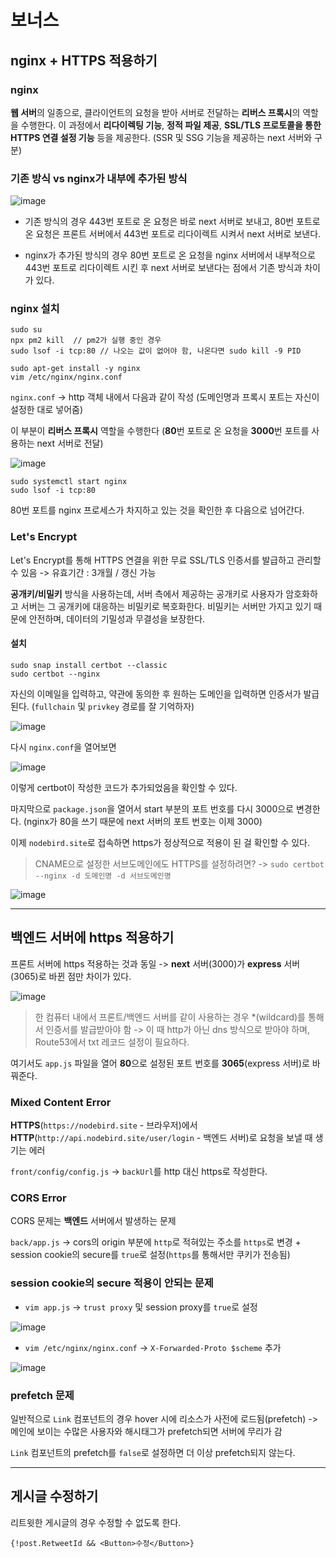 # 보너스

## nginx + HTTPS 적용하기

### nginx

**웹 서버**의 일종으로, 클라이언트의 요청을 받아 서버로 전달하는 **리버스 프록시**의 역할을 수행한다. 이 과정에서 **리다이렉팅 기능**, **정적 파일 제공**, **SSL/TLS 프로토콜을 통한 HTTPS 연결 설정 기능** 등을 제공한다. (SSR 및 SSG 기능을 제공하는 next 서버와 구분)

### 기존 방식 vs nginx가 내부에 추가된 방식

![image](https://github.com/rhfo0509/react-nodebird/assets/85874042/44513cb1-f4af-412d-b9e3-833b3833e347)

* 기존 방식의 경우 443번 포트로 온 요청은 바로 next 서버로 보내고, 80번 포트로 온 요청은 프론트 서버에서 443번 포트로 리다이렉트 시켜서 next 서버로 보낸다.

* nginx가 추가된 방식의 경우 80번 포트로 온 요청을 nginx 서버에서 내부적으로 443번 포트로 리다이렉트 시킨 후 next 서버로 보낸다는 점에서 기존 방식과 차이가 있다.

### nginx 설치

```
sudo su
npx pm2 kill  // pm2가 실행 중인 경우
sudo lsof -i tcp:80 // 나오는 값이 없어야 함, 나온다면 sudo kill -9 PID

sudo apt-get install -y nginx
vim /etc/nginx/nginx.conf
```

`nginx.conf` -> http 객체 내에서 다음과 같이 작성 (도메인명과 프록시 포트는 자신이 설정한 대로 넣어줌)

이 부분이 **리버스 프록시** 역할을 수행한다 (**80**번 포트로 온 요청을 **3000**번 포트를 사용하는 next 서버로 전달)

![image](https://github.com/rhfo0509/react-nodebird/assets/85874042/05d2d816-a3c3-4971-8ad1-b5a4ec5b64b6)

```
sudo systemctl start nginx
sudo lsof -i tcp:80
```
80번 포트를 nginx 프로세스가 차지하고 있는 것을 확인한 후 다음으로 넘어간다.

### Let's Encrypt

Let's Encrypt를 통해 HTTPS 연결을 위한 무료 SSL/TLS 인증서를 발급하고 관리할 수 있음 -> 유효기간 : 3개월 / 갱신 가능

**공개키/비밀키** 방식을 사용하는데, 서버 측에서 제공하는 공개키로 사용자가 암호화하고 서버는 그 공개키에 대응하는 비밀키로 복호화한다. 비밀키는 서버만 가지고 있기 때문에 안전하며, 데이터의 기밀성과 무결성을 보장한다.

#### 설치

```
sudo snap install certbot --classic
sudo certbot --nginx
```

자신의 이메일을 입력하고, 약관에 동의한 후 원하는 도메인을 입력하면 인증서가 발급된다. (`fullchain` 및 `privkey` 경로를 잘 기억하자)

![image](https://github.com/rhfo0509/react-nodebird/assets/85874042/e520b430-9078-4214-8ad4-30786656a539)

다시 `nginx.conf`을 열어보면

![image](https://github.com/rhfo0509/react-nodebird/assets/85874042/6ae89518-b283-44b6-a170-a37f53cfd17d)

이렇게 certbot이 작성한 코드가 추가되었음을 확인할 수 있다.

마지막으로 `package.json`을 열어서 start 부분의 포트 번호를 다시 3000으로 변경한다. (nginx가 80을 쓰기 때문에 next 서버의 포트 번호는 이제 3000)

이제 `nodebird.site`로 접속하면 https가 정상적으로 적용이 된 걸 확인할 수 있다.

> CNAME으로 설정한 서브도메인에도 HTTPS를 설정하려면? -> `sudo certbot --nginx -d 도메인명 -d 서브도메인명`

![image](https://github.com/rhfo0509/react-nodebird/assets/85874042/b690e5ac-0fcb-438d-bbf9-0095a8ff323a)

---

## 백엔드 서버에 https 적용하기

프론트 서버에 https 적용하는 것과 동일 -> **next** 서버(3000)가 **express** 서버(3065)로 바뀐 점만 차이가 있다. 

![image](https://github.com/rhfo0509/react-nodebird/assets/85874042/8169c817-fdbb-4ce4-8da3-218bec363e73)

> 한 컴퓨터 내에서 프론트/백엔드 서버를 같이 사용하는 경우 \*(wildcard)를 통해서 인증서를 발급받아야 함 -> 이 때 http가 아닌 dns 방식으로 받아야 하며, Route53에서 txt 레코드 설정이 필요하다.

여기서도 `app.js` 파일을 열어 **80**으로 설정된 포트 번호를 **3065**(express 서버)로 바꿔준다.

### Mixed Content Error

**HTTPS**(`https://nodebird.site` - 브라우저)에서 **HTTP**(`http://api.nodebird.site/user/login` - 백엔드 서버)로 요청을 보낼 때 생기는 에러

`front/config/config.js` -> `backUrl`를 http 대신 https로 작성한다.  

### CORS Error

CORS 문제는 **백엔드** 서버에서 발생하는 문제

`back/app.js` -> cors의 origin 부분에 `http`로 적혀있는 주소를 `https`로 변경 + session cookie의 secure를 `true`로 설정(`https`를 통해서만 쿠키가 전송됨)

### session cookie의 secure 적용이 안되는 문제

* `vim app.js` -> `trust proxy` 및 session proxy를 `true`로 설정

![image](https://github.com/rhfo0509/react-nodebird/assets/85874042/9a5dfddb-9e70-4212-8c55-b2a26ea67d81)

* `vim /etc/nginx/nginx.conf` -> `X-Forwarded-Proto $scheme` 추가

![image](https://github.com/rhfo0509/react-nodebird/assets/85874042/5bb366f4-b46f-4a7e-aeec-3d6bbba90a66)



### prefetch 문제

일반적으로 `Link` 컴포넌트의 경우 hover 시에 리소스가 사전에 로드됨(prefetch) -> 메인에 보이는 수많은 사용자와 해시태그가 prefetch되면 서버에 무리가 감

`Link` 컴포넌트의 prefetch를 `false`로 설정하면 더 이상 prefetch되지 않는다.

---

## 게시글 수정하기

리트윗한 게시글의 경우 수정할 수 없도록 한다.

`{!post.RetweetId && <Button>수정</Button>}`











